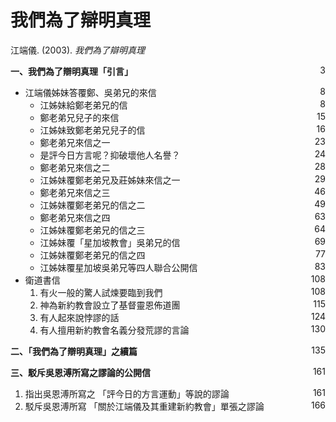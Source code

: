 # 我們為了辯明真理
江端儀. (2003). *我們為了辯明真理*

**一、我們為了辯明真理「引言」** <span style="float: right;">3</span>

* 江端儀姊妹答覆鄭、吳弟兄的來信 <span style="float: right;">8</span>
    * 江姊妹給鄭老弟兄的信 <span style="float: right;">8</span>
    * 鄭老弟兄兒子的來信 <span style="float: right;">15</span>
    * 江姊妹致鄭老弟兄兒子的信 <span style="float: right;">16</span>
    * 鄭老弟兄來信之一 <span style="float: right;">23</span>
    * 是評今日方言呢？抑破壞他人名譽？ <span style="float: right;">24</span>
    * 鄭老弟兄來信之二 <span style="float: right;">28</span>
    * 江姊妹覆鄭老弟兄及莊姊妹來信之一 <span style="float: right;">29</span>
    * 鄭老弟兄來信之三 <span style="float: right;">46</span>
    * 江姊妹覆鄭老弟兄的信之二 <span style="float: right;">49</span>
    * 鄭老弟兄來信之四 <span style="float: right;">63</span>
    * 江姊妹覆鄭老弟兄的信之三 <span style="float: right;">64</span>
    * 江姊妹覆「星加坡教會」吳弟兄的信 <span style="float: right;">69</span>
    * 江姊妹覆鄭老弟兄的信之四 <span style="float: right;">77</span>
    * 江姊妹覆星加坡吳弟兄等四人聯合公開信 <span style="float: right;">83</span>
* 衛道書信 <span style="float: right;">108</span>
    1. 有火一般的驚人試煉要臨到我們 <span style="float: right;">108</span>
    1. 神為新約教會設立了基督靈恩佈道團 <span style="float: right;">115</span>
    1. 有人起來說悖謬的話 <span style="float: right;">124</span>
    1. 有人擅用新約教會名義分發荒謬的言論 <span style="float: right;">130</span>

**二、「我們為了辯明真理」之續篇** <span style="float: right;">135</span>

**三、駁斥吳恩溥所寫之謬論的公開信** <span style="float: right;">161</span>

1. 指出吳恩溥所寫之
「評今日的方言運動」等說的謬論 <span style="float: right;">161</span>
1. 駁斥吳恩溥所寫
「關於江端儀及其重建新約教會」單張之謬論 <span style="float: right;">166</span>

